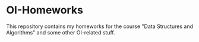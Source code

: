 # OI-Homeworks

This repository contains my homeworks for the course "Data Structures and Algorithms" and some other OI-related stuff.